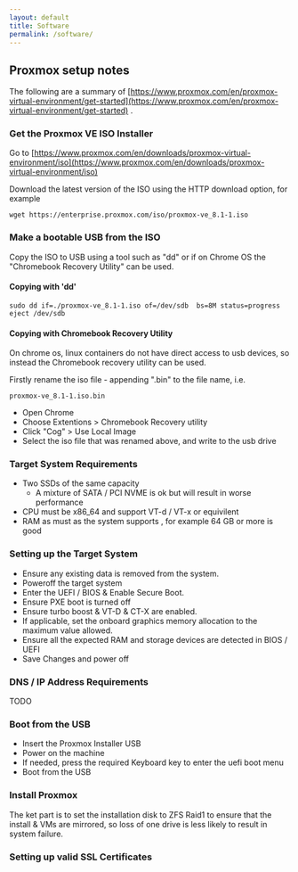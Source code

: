 ```yaml
---
layout: default
title: Software
permalink: /software/
---
```


## Proxmox setup notes

The following are a summary of [https://www.proxmox.com/en/proxmox-virtual-environment/get-started](https://www.proxmox.com/en/proxmox-virtual-environment/get-started) .

### Get the Proxmox VE ISO Installer

Go to [https://www.proxmox.com/en/downloads/proxmox-virtual-environment/iso](https://www.proxmox.com/en/downloads/proxmox-virtual-environment/iso)

Download the latest version of the ISO using the HTTP download option, for example

    wget https://enterprise.proxmox.com/iso/proxmox-ve_8.1-1.iso

### Make a bootable USB from the ISO

Copy the ISO to USB using a tool such as "dd" or if on Chrome OS the "Chromebook Recovery Utility" can be used.

#### Copying with 'dd'

    sudo dd if=./proxmox-ve_8.1-1.iso of=/dev/sdb  bs=8M status=progress 
    eject /dev/sdb

#### Copying with Chromebook Recovery Utility

On chrome os, linux containers do not have direct access to usb devices, so instead the Chromebook recovery utility can be used.

Firstly rename the iso file - appending ".bin" to the file name, i.e. 

    proxmox-ve_8.1-1.iso.bin

- Open Chrome
- Choose Extentions > Chromebook Recovery utility
- Click "Cog" > Use Local Image
- Select the iso file that was renamed above, and write to the usb drive

### Target System Requirements

- Two SSDs of the same capacity
  - A mixture of SATA / PCI NVME is ok but will result in worse performance
- CPU must be x86_64 and support VT-d / VT-x or equivilent
- RAM as must as the system supports , for example 64 GB or more is good

### Setting up the Target System

- Ensure any existing data is removed from the system.
- Poweroff the target system
- Enter the UEFI / BIOS & Enable Secure Boot.
- Ensure PXE boot is turned off
- Ensure turbo boost & VT-D  & CT-X are enabled.
- If applicable, set the onboard graphics memory allocation to the maximum value allowed.
- Ensure all the expected RAM and storage devices are detected in BIOS / UEFI
- Save Changes and power off

### DNS / IP Address Requirements

TODO

### Boot from the USB

- Insert the Proxmox Installer USB
- Power on the machine
- If needed, press the required Keyboard key to enter the uefi boot menu
- Boot from the USB

### Install Proxmox

The ket part is to set the installation disk to ZFS Raid1 to ensure that the install & VMs are mirrored, so loss of one drive is less likely to result in system failure.

### Setting up valid SSL Certificates
